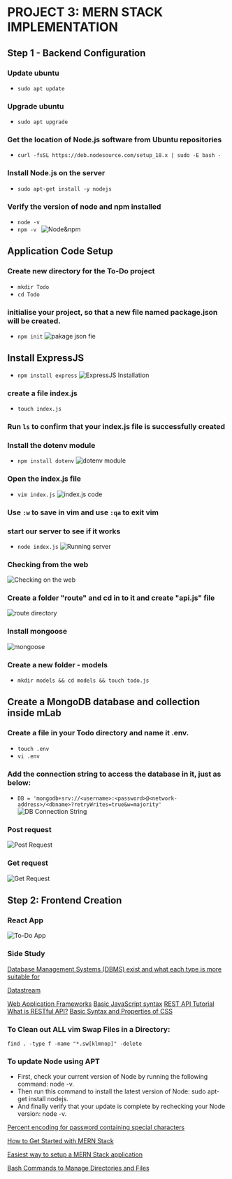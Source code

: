 # PROJECT 3: MERN STACK IMPLEMENTATION
## Step 1 - Backend Configuration
### Update ubuntu
- `sudo apt update`
### Upgrade ubuntu
- `sudo apt upgrade`
### Get the location of Node.js software from Ubuntu repositories
- `curl -fsSL https://deb.nodesource.com/setup_18.x | sudo -E bash -`
### Install Node.js on the server
- `sudo apt-get install -y nodejs`
### Verify the version of node and npm installed
- `node -v`
- `npm -v `
![Node&npm](images/node%26npm-installed.jpg)
## Application Code Setup
### Create new directory for the To-Do project
- `mkdir Todo`
- `cd Todo`
### initialise your project, so that a new file named package.json will be created.
- `npm init`
![pakage json fie](images/package-jason-file.jpg)

## Install ExpressJS
- `npm install express`
![ExpressJS Installation](images/expressjs-install.jpg)

### create a file index.js
- `touch index.js`
### Run `ls` to confirm that your index.js file is successfully created
### Install the dotenv module
- `npm install dotenv`
![dotenv module](images/dotenv-module.jpg)

### Open the index.js file
- `vim index.js`
![index.js code](images/index.js-code.jpg)
### Use `:w` to save in vim and use `:qa` to exit vim

### start our server to see if it works 
- `node index.js`
![Running server](images/index.js-code.jpg)
### Checking from the web
![Checking on the web](images/checking-web.jpg)

### Create a folder "route" and cd in to it and create "api.js" file
![route directory](images/route-directory.jpg)
### Install mongoose
![mongoose](images/mongoose.jpg)

### Create a new folder - models
- `mkdir models && cd models && touch todo.js`

## Create a MongoDB database and collection inside mLab
### Create a file in your Todo directory and name it .env.
- `touch .env`
- `vi .env`
### Add the connection string to access the database in it, just as below:
- `DB = 'mongodb+srv://<username>:<password>@<network-address>/<dbname>?retryWrites=true&w=majority'`
![DB Connection String](images/DB_connection_string.jpg)

### Post request
![Post Request](images/post_request2.jpg)

### Get request
![Get Request](images/get_request.jpg)

## Step 2: Frontend Creation

### React App

![To-Do App](images/To-Do_App.jpg)












### Side Study

[Database Management Systems (DBMS) exist and what each type is more suitable for](https://www.alooma.com/blog/types-of-modern-databases)

[Datastream](https://cloud.google.com/datastream)

[Web Application Frameworks](https://en.wikipedia.org/wiki/Web_framework)
[Basic JavaScript syntax](https://www.w3schools.com/js/js_intro.asp)
[REST API Tutorial](https://restfulapi.net/)
[What is RESTful API?](https://aws.amazon.com/what-is/restful-api/)
[Basic Syntax and Properties of CSS](https://www.w3schools.com/css/css_intro.asp)


### To Clean out ALL vim Swap Files in a Directory:
`find . -type f -name "*.sw[klmnop]" -delete`

### To update Node using APT
- First, check your current version of Node by running the following command: node -v.
- Then run this command to install the latest version of Node: sudo apt-get install nodejs.
- And finally verify that your update is complete by rechecking your Node version: node -v.

[Percent encoding for password containing special characters](https://zencoder.support.brightcove.com/general-information/special-characters-usernames-and-passwords.html)


[How to Get Started with MERN Stack](https://linuxhint.com/get-started-with-mern-stack/#:~:text=To%20get%20started%20with%20the,js%20application.)


[Easiest way to setup a MERN Stack application
](https://blog.devgenius.io/how-to-get-started-with-the-mern-stack-the-easy-way-b9758fe45956)


[Bash Commands to Manage Directories and Files](https://www.earthdatascience.org/courses/intro-to-earth-data-science/open-reproducible-science/bash/bash-commands-to-manage-directories-files/#:~:text=To%20delete%20(i.e.%20remove)%20a,%2Dr%20directory%2Dname%20)





